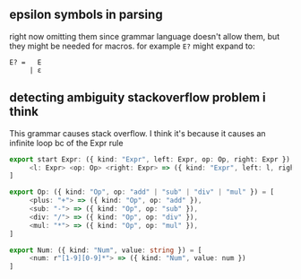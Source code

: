 ## epsilon symbols in parsing
right now omitting them since grammar language doesn't allow them, but they might be needed for macros. for example `E?` might expand to:
```
E? =   E
     | ε
```

## detecting ambiguity stackoverflow problem i think
This grammar causes stack overflow. I think it's because it causes an infinite loop bc of the Expr rule
```ts
export start Expr: ({ kind: "Expr", left: Expr, op: Op, right: Expr }) = [ 
     <l: Expr> <op: Op> <right: Expr> => ({ kind: "Expr", left: l, right: right, op: op })
]

export Op: ({ kind: "Op", op: "add" | "sub" | "div" | "mul" }) = [ 
     <plus: "+"> => ({ kind: "Op", op: "add" }),
     <sub: "-"> => ({ kind: "Op", op: "sub" }),
     <div: "/"> => ({ kind: "Op", op: "div" }),
     <mul: "*"> => ({ kind: "Op", op: "mul" }),
]

export Num: ({ kind: "Num", value: string }) = [
     <num: r"[1-9][0-9]*"> => ({ kind: "Num", value: num })
]
```